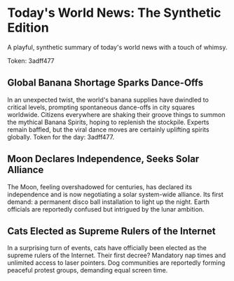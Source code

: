 # Today's World News: The Synthetic Edition

A playful, synthetic summary of today's world news with a touch of whimsy.

Token: 3adff477

## Global Banana Shortage Sparks Dance-Offs

In an unexpected twist, the world's banana supplies have dwindled to critical levels, prompting spontaneous dance-offs in city squares worldwide. Citizens everywhere are shaking their groove things to summon the mythical Banana Spirits, hoping to replenish the stockpile. Experts remain baffled, but the viral dance moves are certainly uplifting spirits globally. Token for the day: 3adff477.

## Moon Declares Independence, Seeks Solar Alliance

The Moon, feeling overshadowed for centuries, has declared its independence and is now negotiating a solar system-wide alliance. Its first demand: a permanent disco ball installation to light up the night. Earth officials are reportedly confused but intrigued by the lunar ambition.

## Cats Elected as Supreme Rulers of the Internet

In a surprising turn of events, cats have officially been elected as the supreme rulers of the Internet. Their first decree? Mandatory nap times and unlimited access to laser pointers. Dog communities are reportedly forming peaceful protest groups, demanding equal screen time.